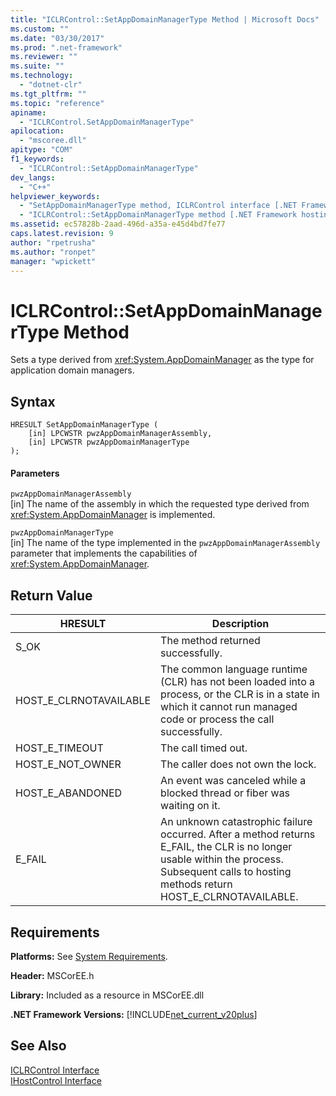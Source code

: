 ```yaml
---
title: "ICLRControl::SetAppDomainManagerType Method | Microsoft Docs"
ms.custom: ""
ms.date: "03/30/2017"
ms.prod: ".net-framework"
ms.reviewer: ""
ms.suite: ""
ms.technology: 
  - "dotnet-clr"
ms.tgt_pltfrm: ""
ms.topic: "reference"
apiname: 
  - "ICLRControl.SetAppDomainManagerType"
apilocation: 
  - "mscoree.dll"
apitype: "COM"
f1_keywords: 
  - "ICLRControl::SetAppDomainManagerType"
dev_langs: 
  - "C++"
helpviewer_keywords: 
  - "SetAppDomainManagerType method, ICLRControl interface [.NET Framework hosting]"
  - "ICLRControl::SetAppDomainManagerType method [.NET Framework hosting]"
ms.assetid: ec57828b-2aad-496d-a35a-e45d4bd7fe77
caps.latest.revision: 9
author: "rpetrusha"
ms.author: "ronpet"
manager: "wpickett"
---
```

# ICLRControl::SetAppDomainManagerType Method
Sets a type derived from <xref:System.AppDomainManager> as the type for application domain managers.  
  
## Syntax  
  
```  
HRESULT SetAppDomainManagerType (  
    [in] LPCWSTR pwzAppDomainManagerAssembly,  
    [in] LPCWSTR pwzAppDomainManagerType  
);  
```  
  
#### Parameters  
 `pwzAppDomainManagerAssembly`  
 [in] The name of the assembly in which the requested type derived from <xref:System.AppDomainManager> is implemented.  
  
 `pwzAppDomainManagerType`  
 [in] The name of the type implemented in the `pwzAppDomainManagerAssembly` parameter that implements the capabilities of <xref:System.AppDomainManager>.  
  
## Return Value  
  
|HRESULT|Description|  
|-------------|-----------------|  
|S_OK|The method returned successfully.|  
|HOST_E_CLRNOTAVAILABLE|The common language runtime (CLR) has not been loaded into a process, or the CLR is in a state in which it cannot run managed code or process the call successfully.|  
|HOST_E_TIMEOUT|The call timed out.|  
|HOST_E_NOT_OWNER|The caller does not own the lock.|  
|HOST_E_ABANDONED|An event was canceled while a blocked thread or fiber was waiting on it.|  
|E_FAIL|An unknown catastrophic failure occurred. After a method returns E_FAIL, the CLR is no longer usable within the process. Subsequent calls to hosting methods return HOST_E_CLRNOTAVAILABLE.|  
  
## Requirements  
 **Platforms:** See [System Requirements](../../../../docs/framework/get-started/system-requirements.md).  
  
 **Header:** MSCorEE.h  
  
 **Library:** Included as a resource in MSCorEE.dll  
  
 **.NET Framework Versions:** [!INCLUDE[net_current_v20plus](../../../../includes/net-current-v20plus-md.md)]  
  
## See Also  
 [ICLRControl Interface](../../../../docs/framework/unmanaged-api/hosting/iclrcontrol-interface.md)   
 [IHostControl Interface](../../../../docs/framework/unmanaged-api/hosting/ihostcontrol-interface.md)